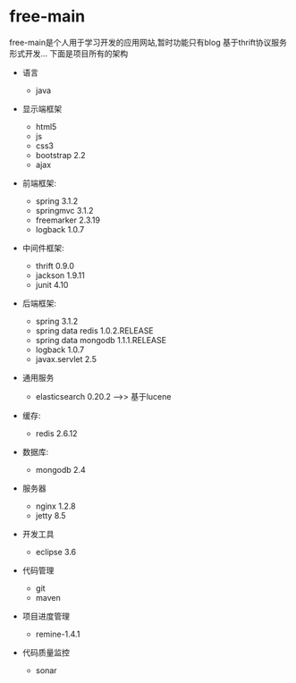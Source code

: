 free-main
=========
free-main是个人用于学习开发的应用网站,暂时功能只有blog
基于thrift协议服务形式开发...
下面是项目所有的架构

- 语言
  - java

- 显示端框架
  - html5
  - js
  - css3
  - bootstrap 2.2
  - ajax
  

- 前端框架:
    - spring 3.1.2
	- springmvc 3.1.2
	- freemarker 2.3.19
	- logback 1.0.7

- 中间件框架:
  	- thrift 0.9.0
	- jackson 1.9.11
	- junit 4.10

- 后端框架:
	- spring 3.1.2
	- spring data redis 1.0.2.RELEASE
	- spring data mongodb 1.1.1.RELEASE
	- logback 1.0.7
	- javax.servlet 2.5

- 通用服务
	- elasticsearch 0.20.2 -->> 基于lucene

- 缓存:
	- redis 2.6.12

- 数据库:
	- mongodb 2.4
	
- 服务器
  - nginx 1.2.8
  - jetty 8.5

- 开发工具
  - eclipse 3.6

- 代码管理
  - git
  - maven
  
- 项目进度管理
  - remine-1.4.1
  
- 代码质量监控
  - sonar
